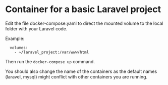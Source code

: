 # Container for a basic Laravel project
Edit the file docker-compose.yaml to direct the mounted volume to the local folder with your Laravel code.

Example: 
```
  volumes:
    - ~/laravel_project:/var/www/html
```

Then run the `docker-compose up` command.

You should also change the name of the containers as the default names (laravel, mysql) might conflict with other containers you are running.
